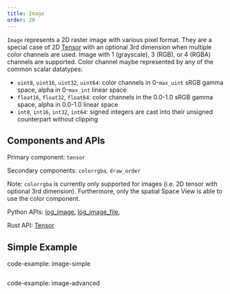 ```yaml
---
title: Image
order: 20
---
```


`Image` represents a 2D raster image with various pixel format. They are a special case of 2D [Tensor](tensor.md) with an optional 3rd dimension when multiple color channels are used. Image with 1 (grayscale), 3 (RGB), or 4 (RGBA) channels are supported. Color channel maybe represented by any of the common scalar datatypes: 

- `uint8`, `uint16`, `uint32`, `uint64`: color channels in 0-`max_uint` sRGB gamma space, alpha in 0-`max_int` linear space
- `float16`, `float32`, `float64`: color channels in the 0.0-1.0 sRGB gamma space, alpha in 0.0-1.0 linear space
- `int8`, `int16`, `int32`, `int64`: signed integers are cast into their unsigned counterpart without clipping


## Components and APIs

Primary component: `tensor`

Secondary components: `colorrgba`, `draw_order`

Note: `colorrgba` is currently only supported for images (i.e. 2D tensor with optional 3rd dimension). Furthermore, only the spatial Space View is able to use the color component.


Python APIs: [log_image](https://ref.rerun.io/docs/python/latest/common/images/#rerun.log_image**), [log_image_file](https://ref.rerun.io/docs/python/latest/common/images/#rerun.log_image_file**),

Rust API: [Tensor](https://docs.rs/rerun/latest/rerun/components/struct.Tensor.html)

## Simple Example

code-example: image-simple

<picture>
  <source media="(max-width: 480px)" srcset="https://static.rerun.io/39c48e5a87eeb62641c544e2604c99029192a297_image_simple_480w.png">
  <source media="(max-width: 768px)" srcset="https://static.rerun.io/fae9b2fc9da05e51261349ac6128635d85ae4bbb_image_simple_768w.png">
  <source media="(max-width: 1024px)" srcset="https://static.rerun.io/4f0e279ee9b9712e2a8f4186606961d95a456347_image_simple_1024w.png">
  <source media="(max-width: 1200px)" srcset="https://static.rerun.io/f1e70cd3caec0979612491dcd9966ad781402780_image_simple_1200w.png">
  <img src="https://static.rerun.io/06ba7f8582acc1ffb42a7fd0006fad7816f3e4e4_image_simple_full.png" alt="">
</picture>

code-example: image-advanced

<picture>
  <source media="(max-width: 480px)" srcset="https://static.rerun.io/ccaeba024ee48b211d5bed9c4ee311530a1170ae_image_advanced_480w.png">
  <source media="(max-width: 768px)" srcset="https://static.rerun.io/e71c397c545ecb6e2c1afef1e69aaf1b53ab241c_image_advanced_768w.png">
  <source media="(max-width: 1024px)" srcset="https://static.rerun.io/a9da6c281c77902e1eb10d74df81c15ad9f33c07_image_advanced_1024w.png">
  <source media="(max-width: 1200px)" srcset="https://static.rerun.io/459241f37112c4a14057f8cfbc43b5eae48b0bd5_image_advanced_1200w.png">
  <img src="https://static.rerun.io/aeee879303ccf36f9665646ab46242f188005752_image_advanced_full.png" alt="">
</picture>
